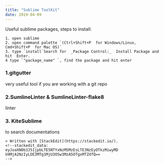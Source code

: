 ```yaml
---
title: "Sublime ToolKit"
date: 2019-04-09
---
```

Useful sublime packages,
steps to install:
```
1. open sublime
2. open command palette `(Ctrl+Shift+P  for Windows/Linux,  Cmd+Shift+P  for Mac OS)`
3. type `install`Search for  _Package Control:_  Install Package and hit  Enter.
4 type `"package_name" `, find the package and hit enter
```

### 1.gitgutter
very useful tool if you are working with a git repo

### 2.SumlineLinter & SumlineLinter-flake8
linter 
### 3. KiteSublime
to search documentations
```
> Written with [StackEdit](https://stackedit.io/).
<!--stackedit_data:
eyJoaXN0b3J5IjpbLTE5NTYxNzM5MzEsLTE3NzEyOTkzMiwyMD
U4MjA2NzIyLDE3MTg1MjU3OSw3MzA5OTgxMTZdfQ==
-->